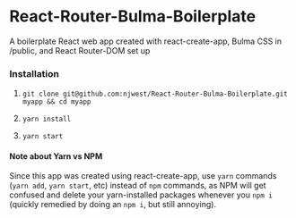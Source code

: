 # React-Router-Bulma-Boilerplate
A boilerplate React web app created with react-create-app, Bulma CSS in /public, and React Router-DOM set up

### Installation

1. `git clone git@github.com:njwest/React-Router-Bulma-Boilerplate.git myapp && cd myapp`

2. `yarn install`

3. `yarn start`

#### Note about Yarn vs NPM

Since this app was created using react-create-app, use `yarn` commands (`yarn add`, `yarn start`, etc) instead of `npm` commands, as NPM will get confused and delete your yarn-installed packages whenever you `npm i` (quickly remedied by doing an `npm i`, but still annoying).
